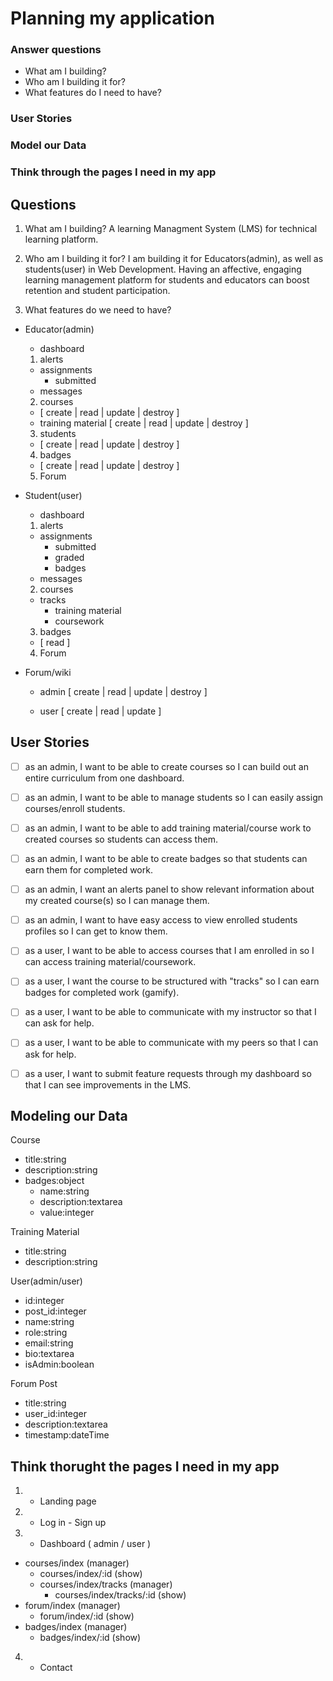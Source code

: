 # Planning my application

### Answer questions

 - What am I building?
 - Who am I building it for?
 - What features do I need to have?

### User Stories
### Model our Data
### Think through the pages I need in my app

## Questions

1. What am I building? A learning Managment System (LMS) for technical learning platform.

2. Who am I building it for? I am building it for Educators(admin), as well as students(user) in Web Development. Having an affective, engaging learning management platform for students and educators can boost retention and student participation.

3. What features do we need to have?

- Educator(admin)
  - dashboard
   1. alerts
     - assignments
       - submitted
     - messages
   2. courses
     - [ create | read | update | destroy ]
     - training material
       [ create | read | update | destroy ]
   3. students
     - [ create | read | update | destroy ]
   4. badges
     - [ create | read | update | destroy ]
   5. Forum
     
- Student(user)
  - dashboard
   1. alerts
     - assignments
       - submitted
       - graded
       - badges
     - messages
   2. courses
     - tracks
       - training material 
       - coursework
   3. badges
     - [ read ]
   4. Forum

- Forum/wiki
   - admin [ create | read | update | destroy ]
   
   - user [ create | read | update ]
## User Stories

 - [ ] as an admin, I want to be able to create courses so I can build out an entire curriculum from one dashboard.
 
 - [ ] as an admin, I want to be able to manage students so I can easily assign courses/enroll students.
 
 - [ ] as an admin, I want to be able to add training material/course work to created courses so students can access them.
 
 - [ ] as an admin, I want to be able to create badges so that students can earn them for completed work.
 
 - [ ] as an admin, I want an alerts panel to show relevant information about my created course(s) so I can manage them.
 
 - [ ] as an admin, I want to have easy access to view enrolled students profiles so I can get to know them.
 
 - [ ] as a user, I want to be able to access courses that I am enrolled in so I can access training material/coursework.
 
 - [ ] as a user, I want the course to be structured with "tracks" so I can earn badges for completed work (gamify).
 
 - [ ] as a user, I want to be able to communicate with my instructor so that I can ask for help.
 
 - [ ] as a user, I want to be able to communicate with my peers so that I can ask for help.
 
 - [ ] as a user, I want to submit feature requests through my dashboard so that I can see improvements in the LMS.

## Modeling our Data

Course
 - title:string
 - description:string
 - badges:object
   - name:string
   - description:textarea
   - value:integer

Training Material
 - title:string
 - description:string
 
User(admin/user)
 - id:integer
 - post_id:integer
 - name:string
 - role:string
 - email:string
 - bio:textarea
 - isAdmin:boolean

Forum Post
 - title:string
 - user_id:integer
 - description:textarea
 - timestamp:dateTime
 
## Think thorught the pages I need in my app

1. - Landing page
2. - Log in - Sign up
3. - Dashboard ( admin / user )
  - courses/index (manager) 
    - courses/index/:id (show)
    - courses/index/tracks (manager)
      - courses/index/tracks/:id (show)
  - forum/index (manager)
    - forum/index/:id (show)
  - badges/index (manager)
    - badges/index/:id (show)
4. - Contact
